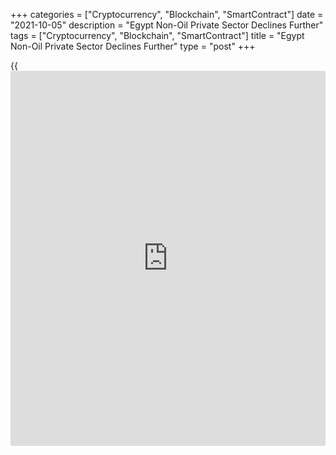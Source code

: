 +++
categories = ["Cryptocurrency", "Blockchain", "SmartContract"]
date = "2021-10-05"
description = "Egypt Non-Oil Private Sector Declines Further"
tags = ["Cryptocurrency", "Blockchain", "SmartContract"]
title = "Egypt Non-Oil Private Sector Declines Further"
type = "post"
+++

{{<iframe id="large-banner" src="https://www.bounty.group/#slide=4.0" width="100%" height="600" scrolling="no" style="border: 0px solid rgb(216, 221, 230); border-radius: 3px;">}}

Egypt's non-oil private sector activity declined to the lowest in fourth
months in September, survey data from IHS Markit showed on Tuesday.

The Purchasing Managers' Index, or PMI, fell to 48.9 in September from
49.8 in August. Any reading below 50 indicates contraction in the
sector.

Output and new orders declined in September.

Firms confidence increased for the next 12 months in September and the
overall level of optimism climbed to the highest recorded since the
series began in April 2012.

The number of employed increased for the third straight month and
backlogs of work rose slightly in September.

Purchasing activity rose in September and suppliers' delivery time
improved.

Input prices accelerated to the fastest in under three years and the
rate of output charge inflation eased in September.

"The rise coincided with a faster vaccination program in Egypt and a
further relaxation of travel measures that should aid tourism income in
the fourth quarter," David Owen, an economist at IHS Markit, said.

For comments and feedback [contact](https://www.playgroundfx.com/contact/): editorial@rtt[news](https://www.letsplayfx.com/blog/forex-news-website/).com

[Economic News][1]

 **What parts of the world are seeing the best (and worst) economic
performances lately? Click[here][2] to check out our [Econ Scorecard][2]
and find out! See up-to-the-moment [ranking](https://www.playgroundfx.com/blog/crypto-exchange-ranking/)s for the best and worst
performers in [GDP][3], [unemployment rate][4], [inflation][5] and much
more.**

   1. www.rtt[news](https://www.letsplayfx.com/blog/forex-news-website/).com/Content/EconomicNews.aspx
   2. www.rtt[news](https://www.letsplayfx.com/blog/forex-news-website/).com/economic-scorecard/world-rank/PPI/highest-performance.aspx
   3. www.rtt[news](https://www.letsplayfx.com/blog/forex-news-website/).com/economic-scorecard/world-rank/GDP/highest-performance.aspx
   4. www.rtt[news](https://www.letsplayfx.com/blog/forex-news-website/).com/economic-scorecard/world-rank/unemployment-rate/lowest-performance.aspx
   5. www.rtt[news](https://www.letsplayfx.com/blog/forex-news-website/).com/economic-scorecard/world-rank/CPI/highest-performance.aspx